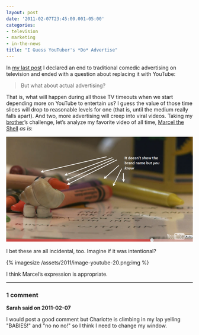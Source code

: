 ```yaml
---
layout: post
date: '2011-02-07T23:45:00.001-05:00'
categories:
- television
- marketing
- in-the-news
title: "I Guess YouTuber's *Do* Advertise"
---
```


In [my last post](../../2011/02/end-of-super-bowl-style-advertising.html) I declared an end to traditional comedic advertising on television and ended with a question about replacing it with YouTube:

>But what about actual advertising?

That is, what will happen during all those TV timeouts when we start depending more on YouTube to entertain us? I guess the value of those time slices will drop to reasonable levels for one (that is, until the medium really falls apart). And two, more advertising will creep into viral videos. Taking my [brother](http://stuffmystudentsdraw.blogspot.com/)’s challenge, let’s analyze my favorite video of all time, [Marcel the Shell](http://www.youtube.com/watch?v=VF9-sEbqDvU) *as is*:  

![](/assets/2011/image-youtube-16.png)    

I bet these are all incidental, too. Imagine if it was intentional?  

{% imagesize /assets/2011/image-youtube-20.png:img %}

I think Marcel’s expression is appropriate.

---

### 1 comment

**Sarah said on 2011-02-07**

I would post a good comment but Charlotte is climbing in my lap yelling "BABIES!" and "no no no!" so I think I need to change my window.
